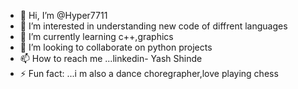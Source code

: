 - 👋 Hi, I’m @Hyper7711
- 👀 I’m interested in understanding new code of diffrent languages
- 🌱 I’m currently learning c++,graphics
- 💞️ I’m looking to collaborate on python projects
- 📫 How to reach me ...linkedin- Yash Shinde
- ⚡ Fun fact: ...i m also a dance choregrapher,love playing chess

<!---
Hyper7711/Hyper7711 is a ✨ special ✨ repository because its `README.md` (this file) appears on your GitHub profile.
You can click the Preview link to take a look at your changes.
--->
